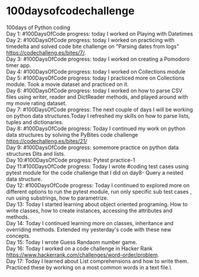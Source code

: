 # 100daysofcodechallenge
100days of Python coding \
Day 1: #100DaysOfCode progress: today I worked on Playing with Datetimes \
Day 2: #100DaysOfCode progress: today I worked on practicing with timedelta and solved code bite challenge on "Parsing dates from logs" https://codechalleng.es/bites/7/. \
Day 3: #100DaysOfCode progress: today I worked on creating a Pomodoro timer app.\
Day 4: #100DaysOfCode progress: today I worked on Collections module \
Day 5: #100DaysOfCode progress: today I practiced more on Collections module. Took a movie dataset and practiced on it.\
Day 6: #100DaysOfCode progress: today I worked on how to parse CSV files using writer, reader and DictReader methods, and played around with my movie rating dataset. \
Day 7: #100DaysOfCode progress: The next couple of days I will be working on python data structures.Today I refreshed my skills on how to parse lists, tuples and dictionaries.\
Day 8: #100DaysOfCode progress: Today I continued my work on python data structures by solving the PyBites code challenge https://codechalleng.es/bites/21/ \
Day 9: #100DaysOfCode progress: somemore  practice on python data structures Dits and lists.\
Day 10:#100DaysOfCode progress: Pytest practice-1 \
Day 11:#100DaysOfCode progress: Today I wrote #coding test cases using pytest module for the code challenge that I did on day8- Query a nested data structure.\
Day 12: #100DaysOfCode progress: Today I continued to explored more on different options to run the pytest module, run only specific sub test cases , run using substrings, how to parametrize.\
Day 13: Today I started learning about object oriented programing. How to write classes, how to create instances, accessing the attributes and methods.\
Day 14: Today I continued learning more on classes, inheritance and overriding methods. Extended my yesterday's code with these new concepts.\
Day 15: Today I wrote Guess Randaom number game.\
Day 16: Today I worked on a code challenge in Hacker Rank https://www.hackerrank.com/challenges/word-order/problem. \
Day 17: Today I learned about  List comprehensions and how to write them. Practiced these by working on a most common words in a text file.\
